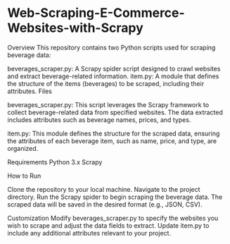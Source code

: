 # Web-Scraping-E-Commerce-Websites-with-Scrapy

Overview
This repository contains two Python scripts used for scraping beverage data:

beverages_scraper.py: A Scrapy spider script designed to crawl websites and extract beverage-related information.
item.py: A module that defines the structure of the items (beverages) to be scraped, including their attributes.
Files

beverages_scraper.py: This script leverages the Scrapy framework to collect beverage-related data from specified websites. The data extracted includes attributes such as beverage names, prices, and types.

item.py: This module defines the structure for the scraped data, ensuring the attributes of each beverage item, such as name, price, and type, are organized.

Requirements
Python 3.x
Scrapy

How to Run

Clone the repository to your local machine.
Navigate to the project directory.
Run the Scrapy spider to begin scraping the beverage data. The scraped data will be saved in the desired format (e.g., JSON, CSV).

Customization
Modify beverages_scraper.py to specify the websites you wish to scrape and adjust the data fields to extract.
Update item.py to include any additional attributes relevant to your project.
